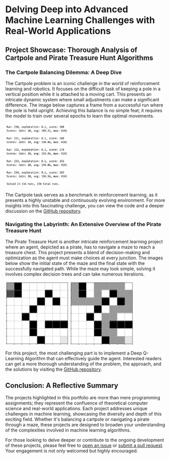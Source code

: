<!DOCTYPE html>
<html>
<body>

<h1>Delving Deep into Advanced Machine Learning Challenges with Real-World Applications</h1>

<h2>Project Showcase: Thorough Analysis of Cartpole and Pirate Treasure Hunt Algorithms</h2>

<h3 id="cartpole">The Cartpole Balancing Dilemma: A Deep Dive</h3>
<p>
  The Cartpole problem is an iconic challenge in the world of reinforcement learning and robotics. It focuses on the difficult task of keeping a pole in a vertical position while it is attached to a moving cart. This presents an intricate dynamic system where small adjustments can make a significant difference. The image below captures a frame from a successful run where the pole is held upright. Achieving this balance is no simple feat; it requires the model to train over several epochs to learn the optimal movements.
</p>
<p>
  <img src="https://github.com/adamsissoko/CS370/blob/main/images/solved.png" alt="A moment in the Cartpole balancing task" style="width:200px;height:200px;">
</p>
<p>
  The Cartpole task serves as a benchmark in reinforcement learning, as it presents a highly unstable and continuously evolving environment. For more insights into this fascinating challenge, you can view the code and a deeper discussion on the <a href="https://github.com/adamsissoko/CS370/tree/main/assignments/Cartpole" target="_blank">GitHub repository</a>.
</p>

<h3 id="pirate-treasure-hunt">Navigating the Labyrinth: An Extensive Overview of the Pirate Treasure Hunt</h3>
<p>
  The Pirate Treasure Hunt is another intricate reinforcement learning project where an agent, depicted as a pirate, has to navigate a maze to reach a treasure chest. This project presents a blend of decision-making and optimization as the agent must make choices at every junction. The images below show the initial state of the maze and the final state with the successfully navigated path. While the maze may look simple, solving it involves complex decision trees and can take numerous iterations.
</p>
<p>
  <img src="https://github.com/adamsissoko/CS370/blob/main/images/start.png" alt="Initial state of Pirate Treasure Hunt" style="width:200px;height:200px;">
  <img src="https://github.com/adamsissoko/CS370/blob/main/images/finish.png" alt="Successful completion of Pirate Treasure Hunt" style="width:200px;height:200px;">
</p>
<p>
  For this project, the most challenging part is to implement a Deep Q-Learning Algorithm that can effectively guide the agent. Interested readers can get a more thorough understanding of the problem, the approach, and the solutions by visiting the <a href="https://github.com/adamsissoko/CS370/tree/main/assignments/Pirate%20Treasure%20Hunt/" target="_blank">GitHub repository</a>.
</p>

<h2 id="conclusion">Conclusion: A Reflective Summary</h2>
<p>
  The projects highlighted in this portfolio are more than mere programming assignments; they represent the confluence of theoretical computer science and real-world applications. Each project addresses unique challenges in machine learning, showcasing the diversity and depth of this exciting field. Whether it's balancing a cartpole or navigating a pirate through a maze, these projects are designed to broaden your understanding of the complexities involved in machine learning algorithms.
</p>
<p>
  For those looking to delve deeper or contribute to the ongoing development of these projects, please feel free to <a href="https://github.com/adamsissoko/CS370/issues" target="_blank">open an issue</a> or <a href="https://github.com/adamsissoko/CS370/pulls" target="_blank">submit a pull request</a>. Your engagement is not only welcomed but highly encouraged.
</p>

</body>
</html>
